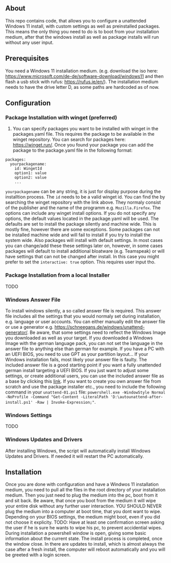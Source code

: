 ## About
This repo contains code, that allows you to configure a unattended Windows 11 install, with custom settings as well as preinstalled packages. This means the only thing you need to do is to boot from your installation medium, after that the windows install as well as package installs will run without any user input.

## Prerequisites
You need a Windows 11 installation medium. (e.g. download the iso here: https://www.microsoft.com/de-de/software-download/windows11 and then flash a usb stick with rufus: https://rufus.ie/en/). The installation medium needs to have the drive letter D, as some paths are hardcoded as of now.

## Configuration
### Package Installation with winget (preferred)
1. You can specify packages you want to be installed with winget in the packages.yaml file. This requires the package to be available in the winget repository. You can search for packages here: https://winget.run/. Once you found your package you can add the package to the package.yaml file in the following format:
```
packages:
  yourpackagename:
    id: WingetId
    option1: value
    option2: value
    ...
```
`yourpackagename` can be any string, it is just for display purpose during the installtion process. The `id` needs to be a valid winget id. You can find the by searching the winget repository with the link above. They normaly consist of the publisher and the name of the programm e.g. `Mozilla.Firefox`. The options can include any winget install options. If you do not specify any options, the default values located in the package.yaml will be used. The defaults are set to install the package silently and machine wide. This is mostly fine, however there are some exceptions. Some packages can not be installed machine wide and will fail to install if you try to install the system wide. Also packages will install with default settings. In most cases you can change/add these these settings later on, however, in some cases packages will default to install additional bloatware (e.g. Teamspeak) or will have settings that can not be changed after install. In this case you might prefer to set the `interactive: true` option. This requires user input tho.

### Package Installation from a local Installer
TODO

### Windows Answer File
To install windows silently, a so called answer file is required. This answer file includes all the settings that you would normaly set during installation, e.g. language or user accounts. You can either manually edit the answer file or use a generator e.g. https://schneegans.de/windows/unattend-generator/. Be aware, that some settings need to reflect the Windows Image you downloaded as well as your target. If you downloaded a Windows Image with the german language pack, you can not set the language in the answer file to anything else than german for example. If you have a PC with an UEFI BIOS, you need to use GPT as your partition layout... If your Windows installation fails, most likely your answer file is faulty. The included answer file is a good starting point if you want a fully unattended german install targeting a UEFI BIOS. If you just want to adjust some settings, or create additional users, you can use the included answer file as a base by clicking this [link](https://schneegans.de/windows/unattend-generator/?LanguageMode=Unattended&UILanguage=de-DE&Locale=de-DE&Keyboard=00000407&GeoLocation=94&ProcessorArchitecture=amd64&ComputerNameMode=Random&CompactOsMode=Default&TimeZoneMode=Implicit&PartitionMode=Unattended&PartitionLayout=GPT&EspSize=300&RecoveryMode=Partition&RecoverySize=1000&WindowsEditionMode=Generic&WindowsEdition=pro&UserAccountMode=Unattended&AccountName0=Admin&AccountDisplayName0=&AccountPassword0=%21Perlio123&AccountGroup0=Administrators&AccountName1=baltic&AccountDisplayName1=Baltic&AccountPassword1=baltic1%21&AccountGroup1=Administrators&AccountName2=&AccountName3=&AccountName4=&AutoLogonMode=Own&PasswordExpirationMode=Unlimited&LockoutMode=Default&HideFiles=Hidden&TaskbarSearch=Box&TaskbarIconsMode=Default&StartTilesMode=Default&StartPinsMode=Default&AllowPowerShellScripts=true&EffectsMode=Default&DesktopIconsMode=Default&WifiMode=Skip&ExpressSettings=DisableAll&KeysMode=Skip&ColorMode=Default&WallpaperMode=Script&WallpaperScript=%23+Photo+by+Jess+Loiterton%3A+https%3A%2F%2Fwww.pexels.com%2Fphoto%2Fmountains-and-beach-under-dramatic-sky-5007737%2F%0D%0A%24url+%3D+%27https%3A%2F%2Fimages.pexels.com%2Fphotos%2F5007737%2Fpexels-photo-5007737.jpeg%27%3B%0D%0Areturn+%28+Invoke-WebRequest+-Uri+%24url+-UseBasicParsing+-TimeoutSec+30+%29.Content%3B&FirstLogonScript1=powershell.exe+-WindowStyle+Normal+-NoProfile+-Command+%22Get-Content+-LiteralPath+%27D%3A%5Cautounattend-after-install.ps1%27+-Raw+%7C+Invoke-Expression%3B%22&FirstLogonScriptType1=Ps1&WdacMode=Skip). If you want to create you own answer file from scratch and use the package installer etc., you need to include the following command in your `unattend-01.ps1` file: `powershell.exe -WindowStyle Normal -NoProfile -Command "Get-Content -LiteralPath 'D:\autounattend-after-install.ps1' -Raw | Invoke-Expression;"`.
	

### Windows Settings
TODO

### Windows Updates and Drivers
After installing Windows, the script will automatically install Windows Updates and Drivers. If needed it will restart the PC automatically.


## Installation
Once you are done with configuration and have a Windwos 11 installation medium, you need to pull all the files in the root directory of your installation medium. Then you just need to plug the medium into the pc, boot from it and sit back. Be aware, that once you boot from the medium it will wipe your entire disk without any further user interaction. YOU SHOULD NEVER plug the medium into a computer at boot time, that you dont want to wipe. Depending on your BIOS settings, the medium might boot, even if you did not choose it explicity. TODO: Have at least one confirmation screen asking the user if he is sure he wants to wipe his pc, to prevent accidential wipes. During installation a powershell window is open, giving some basic information about the current state. The install process is completed, once the window close. In there are updates to install, which is almost always the case after a fresh install, the computer will reboot automatically and you will be greeted with a login screen.
